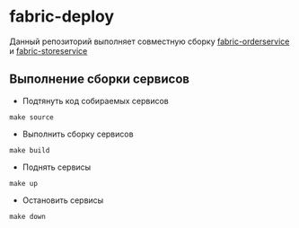 # fabric-deploy

Данный репозиторий выполняет совместную сборку [fabric-orderservice](https://github.com/luchininaanna/fabric-orderservice) и [fabric-storeservice](https://github.com/luchininaanna/fabric-storeservice)

## Выполнение сборки сервисов

* Подтянуть код собираемых сервисов
```
make source
```
* Выполнить сборку сервисов
```
make build
```
* Поднять сервисы
```
make up
```
* Остановить сервисы
```
make down
```